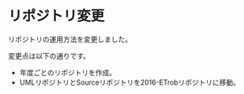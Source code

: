 # リポジトリ変更

リポジトリの運用方法を変更しました。

変更点は以下の通りです。

- 年度ごとのリポジトリを作成。
- UMLリポジトリとSourceリポジトリを2016-ETrobリポジトリに移動。
